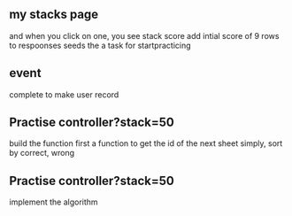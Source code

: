 ## my stacks page
and when you click on one, you see stack score
add intial score of 9 rows to respoonses seeds
the a task for startpracticing


## event

complete to make user record

## Practise controller?stack=50

build the function first
a function to get the id of the next sheet
simply, sort by correct, wrong

## Practise controller?stack=50

implement the algorithm